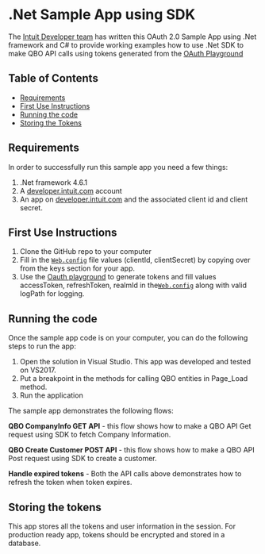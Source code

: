 # .Net Sample App using SDK

The [Intuit Developer team](https://developer.intuit.com) has written this OAuth 2.0 Sample App using .Net framework and C# to provide working examples how to use .Net SDK to make QBO API calls using tokens generated from the [OAuth Playground](https://developer.intuit.com/v2/ui#/playground) 

## Table of Contents

* [Requirements](#requirements)
* [First Use Instructions](#first-use-instructions)
* [Running the code](#running-the-code)
* [Storing the Tokens](#storing-the-tokens)


## Requirements

In order to successfully run this sample app you need a few things:

1. .Net framework 4.6.1
2. A [developer.intuit.com](http://developer.intuit.com) account
3. An app on [developer.intuit.com](http://developer.intuit.com) and the associated client id and client secret.
 
## First Use Instructions

1. Clone the GitHub repo to your computer
2. Fill in the [`Web.config`](SampleApp_hackathon/Web.config) file values (clientId, clientSecret) by copying over from the keys section for your app.
3. Use the [Oauth playground](https://developer.intuit.com/v2/ui#/playground) to generate tokens and fill values accessToken, refreshToken, realmId in the[`Web.config`](SampleApp_hackathon/Web.config) along with valid logPath for logging.

## Running the code

Once the sample app code is on your computer, you can do the following steps to run the app:

1. Open the solution in Visual Studio. This app was developed and tested on VS2017.
2. Put a breakpoint in the methods for calling QBO entities in Page_Load method.
3. Run the application 

The sample app demonstrates the following flows:

**QBO CompanyInfo GET API** - this flow shows how to make a QBO API Get request using SDK to fetch Company Information.

**QBO Create Customer POST API** - this flow shows how to make a QBO API Post request using SDK to create a customer.

**Handle expired tokens** - Both the API calls above demonstrates how to refresh the token when token expires.


## Storing the tokens
This app stores all the tokens and user information in the session. For production ready app, tokens should be encrypted and stored in a database. 
